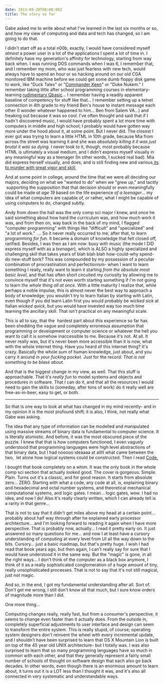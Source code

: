 ```yaml
---
date: 2013-09-20T00:00:00Z
title: The story so far
---
```


Gabe asked me to write about what I've learned in the last six months or so, and how my view of computing and data and tech has changed, so I am going to do that.

<a id="more"></a><a id="more-575"></a>

I didn't start off as a total n00b, exactly, I would have considered myself <em>almost</em> a power user in a lot of the applications I spent a lot of time in. I definitely have my generation's affinity for technology, starting from way back when. I was running DOS commands when I was 6, I remember that, and I remember my mom, who was just fearless with new tech, would always have to spend an hour or so hacking around on our old CGA monitored IBM machine before we could get some dumb floppy disk game to work, like "Duck Tales" or "<a href="http://www.youtube.com/watch?v=CyTDI2ATb6k&amp;noredirect=1">Commander Keen</a>" or "Duke Nukem." I remember taking little after school programming courses in elementary- learning <a href="http://repl.it/Kpm/1" target="_blank">rudimentary Qbasic</a>... I remember having a readily apparent baseline of competency for stuff like that... I remember setting up a telnet connection in 4th grade to my friend Ben's house to instant message each other (I wonder whatever happened to him... Ben from Salem VA...) and freaking out because it was so cool. I've often thought and said that if I hadn't discovered music, I would have probably spent a lot more time with computers in middle and high school; I probably would have gotten way more under the hood about it, at some point. But I never did. The closest I ever got was trying to learn a little HTML in 10th grade, because Mia from across the street was learning it and she was <em>absolutely killing it it was just brutal it was so dying. </em>I never took to it, though, most probably because HTML is ultimately a visual medium, and I didn't express myself visually in any meaningful way as a teenager (In other words, I sucked real bad). Mia did express herself visually, and does, and is still finding new and various<a href="http://www.businessinsider.com/best-designers-in-technology-2013-5?op=1" target="_blank"> its to murder with great vigor and skill </a>

And at some point in college, around the time that we were all deciding our majors, deciding on what we "wanted to do" when we "grew up," and tacitly  supporting the supposition that that decision should or even meaningfully could be made <em>at age 19</em> based on the life experience <em>of a teenager</em>... my idea of what computers are capable of, or rather, what I might be capable of using computers to do, changed subtly.

Andy from down the hall was the only comp sci major I knew, and once he said something about how hard the curriculum was, and how much work it was, and from then on, way back in the back of my mind, I flagged "computer programming" with things like "difficult" and "specialized" and "a lot of work."  ... So it never really occurred to me, after that, to learn programming <em>for fun</em>. It became a domain of knowledge that felt closed off, rarified. Besides, I was then as I am now: busy with music (the mode I DID express myself with as a <em>teenager</em>), which is ALSO a highly specialized and challenging skill that takes years of blah blah blah how-could-why spend-do new-stuff bork? This was compounded by my possession of a peculiar combination of procrastination and perfectionism- when I want to learn something I really, really want to learn it starting <em>from the absolute most basic level</em>, and that has often short circuited my curiosity by allowing me to convince myself that it's not even worth starting something if I'm not going to learn <em>the whole thing all at once</em>. With a little maturity I realize that, while perhaps a noble impulse, this is almost never the best way to approach a body of knowledge; you wouldn't try to learn Italian by starting with Latin, even though if you did learn Latin first you would probably be <em>wicked sick</em> at Italian <em>wicked quick</em>, but you would have invested way too much time learning the ancillary skill. That isn't practical on any meaningful scale.

This is all to say, that the  hardest part about this experience so far has been shedding the vague and completely erroneous assumption that programming or development or computer science or whatever the hell you want to call it is somehow inaccessible to me. Because it's not. At all. It never really was, but it's never been more accessible than it is now, what with the whole internet thing. Have you heard of this internet thing? It's crazy. Basically the whole sum of human knowledge, just about, and you carry it around <em>in your fucking pocket</em>. Just for the record: <em>That is not something to be blasé about.</em>

And that is the biggest change in my view, as well. That this stuff is approachable. That it's <em>really fun</em> to model systems and objects and procedures in software. That I can do it, and that all the resources I would need to gain the skills to (someday, after tons of work) do it really well are free-as-in-beer, easy to get, or both.

***

So that is one way to look at what has changed in my mind recently- and in my opinion it is the most profound shift; it is also, I think, not really what Gabe was asking.

The idea that any type of information can be modelled and manipulated using massive streams of binary data is fundamental to computer science. It is literally atomistic. And before, it was the most obscured piece of the puzzle. I knew that that is how computers functioned, I even vaguely understood that programming languages were high level abstractions of that binary data, but I had nooooo ideaaaa at alllll what came between the two,  let alone how logical systems could be constructed. Then I read <a href="http://www.amazon.com/Code-Language-Computer-Hardware-Software/dp/0735611319">Code.</a>

I bought that book completely on a whim. It was the only book in the whole comp sci section that actually _looked_ good. The cover is gorgeous. Simple. Plain. Turns out it's a classic, and for good reason. It starts from absolute zero... ZERO. Starting with what a code, any code at all, is, explaining binary and hexadecimal and octal number systems, and theoretical mechanical computational systems, and logic gates. I mean... logic gates, wow. I had no idea, and now I do! Also it's really clearly written, which I can already tell is a rarity in that genre...

That is not to say that it didn't get miles above my head at a certain point... probably about half way through after he explained early processor architecture... and I'm looking forward to reading it again when I have more perspective. That is probably now, actually... I read it pretty early on. It just answered so many questions for me... and now I at least have a cursory understanding of computing at every level from UI all the way down to the bits. Cursory... just a basic roadmap, but that's pretty huge. I wish I had read that book years ago, but then again, I can't really say for sure that I would have understood it in the same way. But the "magic" is gone, in all the right ways... I don't think of the computer as a black box anymore, I think of it as a really sophisticated conglomeration of a huge amount of tiny, really unsophisticated processes. That is not to say that it's not still magical, just not magic.

And so, in the end, I got my fundamental understanding after all. Sort of. Don't get me wrong, I still don't know all that much, but I sure know orders of magnitude more than I did.

One more thing...

Computing changes really, really fast, but from a consumer's perspective, it seems to change even faster than it actually does. From the outside in, completely superficial adjustments to user interface and design can seem to transform the entire system. This is really stupid, of course; operating system designers don't reinvent the wheel with every incremental update, and I shouldn't have been surprised to learn that OS X Mountain Lion is built on top of the 45 year old UNIX architecture- but I totally was. I was also surprised to learn that so many programming languages have so much in common with each other, and that they generally represent a fairly small number of schools of thought on software design that each also go back decades. In other words, even though there is an enormous amount to learn about, it turns out it is a LOT less than I thought it was, and it's also all connected in very systematic and understandable ways.

